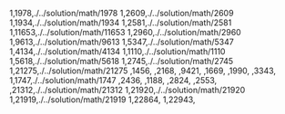 1,1978,./../solution/math/1978
1,2609,./../solution/math/2609
1,1934,./../solution/math/1934
1,2581,./../solution/math/2581
1,11653,./../solution/math/11653
1,2960,./../solution/math/2960
1,9613,./../solution/math/9613
1,5347,./../solution/math/5347
1,4134,./../solution/math/4134
1,1110,./../solution/math/1110
1,5618,./../solution/math/5618
1,2745,./../solution/math/2745
1,21275,./../solution/math/21275
,1456,
,2168,
,9421,
,1669,
,1990,
,3343,
1,1747,./../solution/math/1747
,2436,
,1188,
,2824,
,2553,
,21312,./../solution/math/21312
1,21920,./../solution/math/21920
1,21919,./../solution/math/21919
1,22864,
1,22943,
